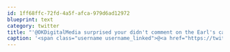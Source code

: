 ```yaml
---
id: 1ff68ffc-72fd-4a5f-afca-979d6ad12972
blueprint: text
category: twitter
title: "'@OKDigitalMedia surprised your didn't comment on the Earl's card ;)"
caption: '<span class="username username_linked">@<a href="https://twitter.com/OKDigitalMedia" title="John Thiessen">OKDigitalMedia</a></span> surprised your didn''t comment on the Earl''s card ;)'
---
```

